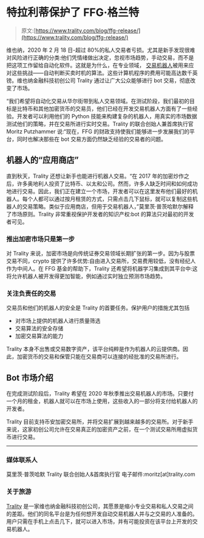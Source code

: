 # 特拉利蒂保护了 FFG·格兰特

> 原文:[https://www.trality.com/blog/ffg-release/](https://www.trality.com/blog/ffg-release/)

维也纳，2020 年 2 月 18 日-超过 80%的私人交易者亏损。尤其是新手发现很难对风险进行正确的分类:他们凭情绪做出决定，忽视市场趋势，手动交易，而不是把这项工作留给自动化软件。这就是为什么，在专业领域， [交易机器人](/blog/crypto-trading-bots)被用来应对这些挑战——自动判断买卖时机的算法。这些计算机程序的费用可能高达数千英镑。维也纳金融科技初创公司 Trality 通过让广大公众能够进行 bot 交易，彻底改变了市场。

“我们希望将自动化交易从华尔街带到私人交易领域。在测试阶段，我们最初的目标是比特币和其他加密货币的交易员，他们已经在开发交易机器人方面有了一些经验。开发者可以利用他们的 Python 技能来构建复杂的机器人，用真实的市场数据测试他们的策略，并在交易所进行实时交易。Trality 的联合创始人兼首席执行官 Moritz Putzhammer 说:“现在，FFG 的财政支持使我们能够进一步发展我们的平台，同时也解决那些在 bot 交易方面仍然缺乏经验的交易者的问题。

## **机器人的“应用商店”**

直到秋天，Trality 还想让新手也能进行机器人交易。“在 2017 年的加密炒作之后，许多奥地利人投资了比特币、以太和公司。然而，许多人缺乏时间和如何成功地进行交易。因此，我们正在建立一个市场，开发者可以在这里发布他们最好的机器人。每个人都可以通过按月租赁的方式，只需点击几下鼠标，就可以复制这些机器人的交易策略。类似于应用商店，但用于交易机器人，”莫里茨·普茨哈默尔解释了市场原则。Trality 非常重视保护开发者的知识产权:bot 的算法只对最初的开发者可见。

### **推出加密市场只是第一步**

对 Trality 来说，加密市场是向传统证券交易领域长期扩张的第一步。因为与股票交易不同，crypto 提供了许多优势:自由进入交易所，交易费用较低，没有经纪人作为中间人。在 FFG 基金的帮助下，Trality 还希望将机器学习集成到其平台中:这将允许机器人被开发得更加智能，例如通过实时独立预测市场趋势。

### **关注负责任的交易**

交易员和他们的机器人的安全是 Trality 的首要任务。保护用户的措施尤其包括

*   对市场上提供的机器人进行质量筛选
*   交易算法的安全存储
*   加密交易算法的能力

Trality 本身不出售或交易数字资产，该平台纯粹是作为机器人的云提供商。因此，加密货币的交易和保管只能在交易商可以连接的经批准的交易所进行。

## **Bot 市场介绍**

在完成测试阶段后，Trality 希望在 2020 年秋季推出交易机器人的市场。只要付一个月的租金，机器人就可以在市场上使用，这些收入的一部分将支付给机器人的开发者。

Trality 目前支持币安加密交易所，并将交易扩展到越来越多的交易所。对于新手来说，这家初创公司允许在交易真正的加密资产之前，在一个测试交易所用虚拟货币进行交易。

* * *

### **媒体联系人**

莫里茨·普茨哈默
Trality 联合创始人&首席执行官
电子邮件:moritz[at]trality.com

### **关于旅游**

[Trality](https://trality.com) 是一家维也纳金融科技初创公司，其愿景是缩小专业交易和私人交易之间的差距。他们的同名平台是为任何想开发自动交易机器人并与之交易的人准备的。用户只需在手机上点击几下，就可以进入市场，并有可能投资在该平台上开发的交易机器人。